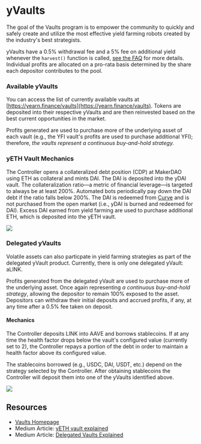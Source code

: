 # yVaults

The goal of the Vaults program is to empower the community to quickly and safely create and utilize the most effective yield farming robots created by the industry's best strategists.

yVaults have a 0.5% withdrawal fee and a 5% fee on additional yield whenever the `harvest()` function is called, [see the FAQ](https://docs.yearn.finance/faq#what-are-the-fees) for more details. Individual profits are allocated on a pro-rata basis determined by the share each depositor contributes to the pool.

### Available yVaults

You can access the list of currently available vaults at [https://yearn.finance/vaults](https://yearn.finance/vaults). Tokens are deposited into their respective yVaults and are then reinvested based on the best current opportunities in the market.

Profits generated are used to purchase more of the underlying asset of each vault \(e.g., the YFI vault's profits are used to purchase additional YFI\); therefore, _the vaults represent a continuous buy-and-hold strategy._

### yETH Vault Mechanics

The Controller opens a collateralized debt position \(CDP\) at MakerDAO using ETH as collateral and mints DAI. The DAI is deposited into the yDAI vault. The collateralization ratio—a metric of financial leverage—is targeted to always be at least 200%. Automated bots periodically pay down the DAI debt if the ratio falls below 200%. The DAI is redeemed from [Curve](http://curve.fi/) and is not purchased from the open market \(i.e., yDAI is burned and redeemed for DAI\). Excess DAI earned from yield farming are used to purchase additional ETH, which is deposited into the yETH vault.

![](https://i.imgur.com/ZASptpX.png)

### Delegated yVaults

Volatile assets can also particpate in yield farming strategies as part of the delegated yVault product. Currently, there is only one delegated yVault: aLINK.

Profits generated from the delegated yVault are used to purchase more of the underlying asset. Once again representing _a continuous buy-and-hold strategy_, allowing the depositor to remain 100% exposed to the asset. Depositors can withdraw their initial deposits and accrued profits, if any, at any time after a 0.5% fee taken on deposit.

#### Mechanics

The Controller deposits LINK into AAVE and borrows stablecoins. If at any time the health factor drops below the vault's configured value \(currently set to 2\), the Controller repays a portion of the debt in order to maintain a health factor above its configured value.

The stablecoins borrowed \(e.g., USDC, DAI, USDT, etc.\) depend on the strategy selected by the Controller. After obtaining stablecoins the Controller will deposit them into one of the yVaults identified above.

![](https://i.imgur.com/8AVJU0d.png)

## Resources

- [Vaults Homepage](https://yearn.finance/vaults)
- Medium Article: [yETH vault explained](https://medium.com/iearn/yeth-vault-explained-c29d6b93a371)
- Medium Article: [Delegated Vaults Explained](https://medium.com/iearn/delegated-vaults-explained-fa81f1c3fce2)
